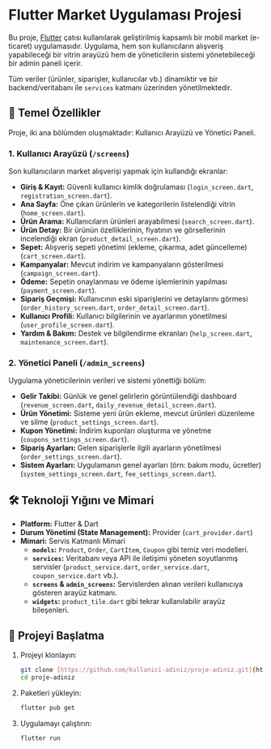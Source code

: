 # Flutter Market Uygulaması Projesi

Bu proje, [Flutter](https://flutter.dev) çatısı kullanılarak geliştirilmiş kapsamlı bir mobil market (e-ticaret) uygulamasıdır. Uygulama, hem son kullanıcıların alışveriş yapabileceği bir vitrin arayüzü hem de yöneticilerin sistemi yönetebileceği bir admin paneli içerir.

Tüm veriler (ürünler, siparişler, kullanıcılar vb.) dinamiktir ve bir backend/veritabanı ile `services` katmanı üzerinden yönetilmektedir.

## 🚀 Temel Özellikler

Proje, iki ana bölümden oluşmaktadır: Kullanıcı Arayüzü ve Yönetici Paneli.

### 1. Kullanıcı Arayüzü (`/screens`)

Son kullanıcıların market alışverişi yapmak için kullandığı ekranlar:

* **Giriş & Kayıt:** Güvenli kullanıcı kimlik doğrulaması (`login_screen.dart`, `registration_screen.dart`).
* **Ana Sayfa:** Öne çıkan ürünlerin ve kategorilerin listelendiği vitrin (`home_screen.dart`).
* **Ürün Arama:** Kullanıcıların ürünleri arayabilmesi (`search_screen.dart`).
* **Ürün Detay:** Bir ürünün özelliklerinin, fiyatının ve görsellerinin incelendiği ekran (`product_detail_screen.dart`).
* **Sepet:** Alışveriş sepeti yönetimi (ekleme, çıkarma, adet güncelleme) (`cart_screen.dart`).
* **Kampanyalar:** Mevcut indirim ve kampanyaların gösterilmesi (`campaign_screen.dart`).
* **Ödeme:** Sepetin onaylanması ve ödeme işlemlerinin yapılması (`payment_screen.dart`).
* **Sipariş Geçmişi:** Kullanıcının eski siparişlerini ve detaylarını görmesi (`order_history_screen.dart`, `order_detail_screen.dart`).
* **Kullanıcı Profili:** Kullanıcı bilgilerinin ve ayarlarının yönetilmesi (`user_profile_screen.dart`).
* **Yardım & Bakım:** Destek ve bilgilendirme ekranları (`help_screen.dart`, `maintenance_screen.dart`).

### 2. Yönetici Paneli (`/admin_screens`)

Uygulama yöneticilerinin verileri ve sistemi yönettiği bölüm:

* **Gelir Takibi:** Günlük ve genel gelirlerin görüntülendiği dashboard (`revenue_screen.dart`, `daily_revenue_detail_screen.dart`).
* **Ürün Yönetimi:** Sisteme yeni ürün ekleme, mevcut ürünleri düzenleme ve silme (`product_settings_screen.dart`).
* **Kupon Yönetimi:** İndirim kuponları oluşturma ve yönetme (`coupons_settings_screen.dart`).
* **Sipariş Ayarları:** Gelen siparişlerle ilgili ayarların yönetilmesi (`order_settings_screen.dart`).
* **Sistem Ayarları:** Uygulamanın genel ayarları (örn: bakım modu, ücretler) (`system_settings_screen.dart`, `fee_settings_screen.dart`).

## 🛠️ Teknoloji Yığını ve Mimari

* **Platform:** Flutter & Dart
* **Durum Yönetimi (State Management):** Provider (`cart_provider.dart`)
* **Mimari:** Servis Katmanlı Mimari
    * **`models`:** `Product`, `Order`, `CartItem`, `Coupon` gibi temiz veri modelleri.
    * **`services`:** Veritabanı veya API ile iletişimi yöneten soyutlanmış servisler (`product_service.dart`, `order_service.dart`, `coupon_service.dart` vb.).
    * **`screens` & `admin_screens`:** Servislerden alınan verileri kullanıcıya gösteren arayüz katmanı.
    * **`widgets`:** `product_tile.dart` gibi tekrar kullanılabilir arayüz bileşenleri.

## 🏁 Projeyi Başlatma

1.  Projeyi klonlayın:
    ```sh
    git clone [https://github.com/kullanici-adiniz/proje-adiniz.git](https://github.com/kullanici-adiniz/proje-adiniz.git)
    cd proje-adiniz
    ```

2.  Paketleri yükleyin:
    ```sh
    flutter pub get
    ```

3.  Uygulamayı çalıştırın:
    ```sh
    flutter run
    ```
